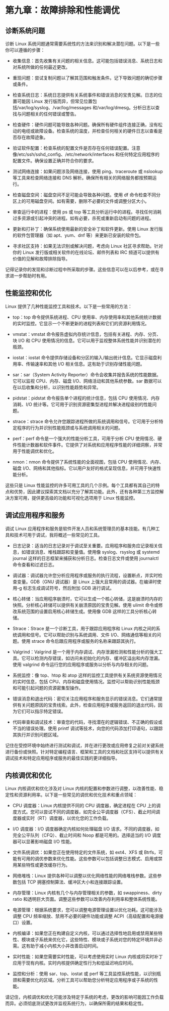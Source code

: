 # 第九章：故障排除和性能调优

## 诊断系统问题

诊断 Linux 系统问题通常需要系统性的方法来识别和解决潜在问题。以下是一些你可以遵循的步骤：

+   收集信息：首先收集有关问题的相关信息。这可能包括错误消息、系统日志和对系统所做的任何最近更改。

+   重现问题：尝试复制问题以了解其范围和触发条件。记下导致问题的确切步骤或条件。

+   检查系统日志：系统日志提供有关系统事件和错误消息的宝贵见解。日志的位置可能因 Linux 发行版而异，但常见位置包括/var/log/syslog、/var/log/messages 和/var/log/dmesg。分析日志以查找与问题相关的任何错误或警告。

+   检查硬件：硬件问题可能导致各种问题。确保所有硬件组件连接正确，没有松动的电缆或故障设备。检查系统的温度，并检查任何相关的硬件日志以查看是否存在故障迹象。

+   验证软件配置：检查系统的配置文件是否存在任何错误配置。注意像/etc/ssh/sshd_config、/etc/network/interfaces 和任何特定应用程序的配置文件。确保设置正确并符合你的要求。

+   测试网络连接：如果问题涉及网络连接，使用 ping、traceroute 或 nslookup 等工具来检查网络连接和 DNS 解析。确保所有相关的网络服务都按预期运行。

+   检查磁盘空间：磁盘空间不足可能会导致各种问题。使用 df 命令检查不同分区上的可用磁盘空间。如有需要，删除不必要的文件或调整分区大小。

+   审查运行中的进程：使用 ps 或 top 等工具分析运行中的进程。寻找任何消耗过多资源或引起冲突的进程。如有必要，杀死或重新启动有问题的进程。

+   更新和打补丁：确保系统使用最新的安全补丁和软件更新。使用 Linux 发行版的软件包管理器（如 apt、yum、dnf 等）来更新已安装的软件包。

+   寻求社区支持：如果无法识别或解决问题，考虑向 Linux 社区寻求帮助。针对你的 Linux 发行版或相关软件的在线论坛、邮件列表和 IRC 频道可以提供有价值的见解和故障排除指导。

记得记录你的发现和诊断过程中所采取的步骤。这些信息可以在以后参考，或在寻求进一步帮助时有用。

## 性能监控和优化

Linux 提供了几种性能监控工具和技术。以下是一些常用的方法：

+   top：top 命令提供系统进程、CPU 使用率、内存使用率和其他系统统计数据的实时监控。它显示一个不断更新的进程列表和它们的资源利用情况。

+   vmstat：vmstat 命令报告虚拟内存统计信息，包括有关进程、内存、分页、块 I/O 和 CPU 使用情况的信息。它可以用于监视整体系统性能并识别潜在的瓶颈。

+   iostat：iostat 命令提供存储设备和分区的输入/输出统计信息。它显示磁盘利用率、传输速率和其他 I/O 相关信息。这有助于识别存储性能问题。

+   sar：sar（System Activity Reporter）命令会收集并报告系统的性能数据。它可以监视 CPU、内存、磁盘 I/O、网络活动和其他系统参数。sar 数据可以在以后收集和分析，以识别性能趋势和异常。

+   pidstat：pidstat 命令报告单个进程的统计信息，包括 CPU 使用情况、内存消耗、I/O 统计等。它可用于识别资源密集型进程并解决进程级别的性能问题。

+   strace：strace 命令允许您跟踪进程所做的系统调用和信号。它可用于分析特定程序的行为并识别性能瓶颈或与系统调用相关的问题。

+   perf：perf 命令是一个强大的性能分析工具，可用于分析 CPU 使用情况、硬件性能计数器和软件事件。它提供了对系统和应用程序性能的详细洞察，并常用于性能调优和优化。

+   nmon：nmon 命令提供了系统性能的全面视图，包括 CPU 使用情况、内存、磁盘 I/O、网络和其他指标。它以用户友好的格式呈现信息，并可用于快速性能分析。

这些只是 Linux 性能监控的许多可用工具的几个示例。每个工具都有其自己的特点和优势，因此建议探索其文档以充分了解其功能。此外，还有各种第三方监控解决方案可用，提供更高级的功能和可视化选项用于 Linux 性能监控。

## 调试应用程序和服务

调试 Linux 应用程序和服务是软件开发人员和系统管理员的基本技能。有几种工具和技术可用于调试，我将概述一些常见的工具。

+   日志记录：适当的日志记录对于调试至关重要。应用程序和服务应记录相关信息，如错误消息、堆栈跟踪和变量值。使用像 syslog、rsyslog 或 systemd journal 这样的日志框架来捕获和分析日志。检查日志文件或使用 journalctl 命令查看和过滤日志。

+   调试器：调试器允许您分析应用程序或服务的执行流程，设置断点，并实时检查变量。GDB（GNU 调试器）是 Linux 上强大且常用的调试器。在编译时使用-g 标志生成调试符号，然后附加 GDB 进行调试。

+   核心转储：当应用程序崩溃时，它可以生成一个核心转储，这是崩溃时内存的快照。分析核心转储可以提供有关崩溃原因的宝贵见解。使用 ulimit 命令或修改系统范围的设置启用核心转储生成。使用像 GDB 这样的工具分析核心转储。

+   Strace：Strace 是一个诊断工具，用于跟踪应用程序和 Linux 内核之间的系统调用和信号。它可以帮助识别与系统调用、文件 I/O、网络通信等相关的问题。使用 strace 命令后跟应用程序或服务的名称来跟踪其执行。

+   Valgrind：Valgrind 是一个用于内存调试、内存泄漏检测和性能分析的强大工具。它可以检测内存错误，如访问未初始化的内存、缓冲区溢出和内存泄漏。使用 valgrind 命令运行您的应用程序或服务以分析与内存相关的问题。

+   系统监控：像 top、htop 和 atop 这样的监控工具提供有关系统资源使用情况的实时信息，包括 CPU、内存和磁盘使用情况。监控可以帮助识别性能瓶颈和可能引起问题的资源密集型操作。

+   错误消息和退出代码：密切关注应用程序和服务显示的错误消息。它们通常提供有关问题原因的宝贵线索。此外，检查应用程序或服务返回的退出代码，因为它们可以指示特定错误。

+   代码审查和调试技术：审查您的代码，寻找潜在的逻辑错误、不正确的假设或不当的错误处理。使用 printf 调试等技术，向您的代码添加打印语句，以跟踪其执行并识别问题区域。

记住在受控环境中始终进行测试和调试，并在进行更改或应用修复之前对关键系统进行备份或快照。针对特定编程语言、框架和工具的文档和社区支持可以提供有关调试技术和特定应用程序或服务的最佳实践的更详细指导。

## 内核调优和优化

Linux 内核调优和优化涉及对 Linux 内核的配置和参数进行调整，以改善性能、稳定性和资源利用率。以下是一些常见的调优和优化技术和重点领域：

+   CPU 调度器：Linux 内核提供不同的 CPU 调度器，确定进程在 CPU 上的调度方式。您可以尝试不同的调度器，如完全公平调度器（CFS）、截止时间调度器或实时（RT）调度器，以优化您的工作负载。

+   I/O 调度器：I/O 调度器确定内核如何处理磁盘 I/O 请求。不同的调度器，如完全公平队列（CFQ）、截止时间和 Noop 都是可用的。选择适当的 I/O 调度器可以显著影响磁盘 I/O 性能。

+   文件系统调优：如果您正在使用特定的文件系统，如 ext4、XFS 或 Btrfs，可能有可用的调优参数来优化性能。这些参数可以包括调整日志模式、启用或禁用某些特性或更改缓存行为。

+   网络堆栈：Linux 提供各种可以调整以优化网络性能的网络堆栈参数。这些参数包括 TCP 拥塞控制算法、缓冲区大小和连接跟踪设置。

+   内存管理：Linux 内核有几个与内存管理相关的参数，如 swappiness、dirty ratio 和透明巨大页面。调整这些参数可以改善内存利用率和整体系统性能。

+   电源管理：根据系统要求，您可以调整电源管理设置以优化功耗。这可能涉及调整 CPU 频率缩放、禁用不必要的硬件功能或调整 ACPI（高级配置和电源接口）设置。

+   内核编译：如果您正在构建自定义内核，可以通过选择性地启用或禁用某些特性、模块或子系统来优化它，这些特性、模块或子系统对您的特定环境并非必需。这有助于减小内核大小并改善启动时间。

+   实时性能：如果您需要实时性能，可以考虑使用实时 Linux 内核或将实时补丁应用于现有内核。实时内核提供确定性行为和低延迟响应时间。

+   监控和分析：使用 sar、top、iostat 或 perf 等工具监控系统性能，以识别瓶颈和需要优化的区域。分析工具可以帮助您分析特定应用程序或子系统的性能。

请记住，内核调优和优化可能涉及特定于系统的考虑，更改的影响可能因工作负载而异。必须彻底测试更改并监视系统行为，以确保所需的结果和稳定性。
